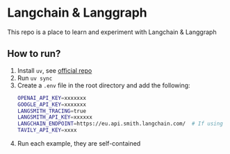 # Langchain & Langgraph

This repo is a place to learn and experiment with Langchain & Langgraph

## How to run?

1. Install `uv`, see [official repo](https://github.com/astral-sh/uv?tab=readme-ov-file#installation)
1. Run `uv sync`
1. Create a `.env` file in the root directory and add the following:
   ```bash
   OPENAI_API_KEY=xxxxxxx
   GOOGLE_API_KEY=xxxxxxx
   LANGSMITH_TRACING=true
   LANGSMITH_API_KEY=xxxxxx
   LANGCHAIN_ENDPOINT=https://eu.api.smith.langchain.com/  # If using the EU endpoint
   TAVILY_API_KEY=xxxx
   ```
1. Run each example, they are self-contained